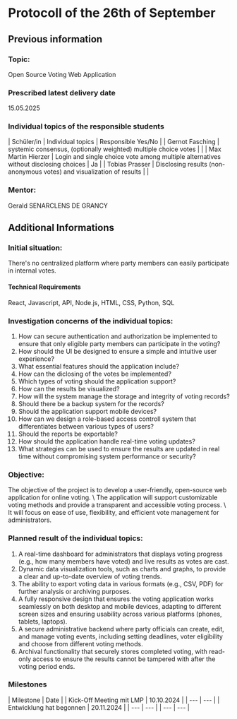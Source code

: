 # Protocoll of the 26th of September 

## Previous information

### Topic:
Open Source Voting Web Application

### Prescribed latest delivery date
15.05.2025

### Individual topics of the responsible students

| Schüler/in	| Individual topics	| Responsible Yes/No |
| Gernot Fasching	| systemic consensus, (optionally weighted) multiple choice votes	|  |
| Max Martin Hierzer	| Login and single choice vote among multiple alternatives without disclosing choices	| Ja |
| Tobias Prasser	| Disclosing results (non-anonymous votes) and visualization of results	|  |	

### Mentor:
Gerald SENARCLENS DE GRANCY

## Additional Informations
### Initial situation:
There's no centralized platform where party members can easily participate in internal votes.

#### Technical Requirements

React, Javascript, API, Node.js, HTML, CSS, Python, SQL


### Investigation concerns of the individual topics:

  1. How can secure authentication and authorization be implemented to ensure that only eligible party members can participate in the voting?
  1. How should the UI be designed to ensure a simple and intuitive user experience?
  1. What essential features should the application include?
  1. How can the diclosing of the votes be implemented?
  1. Which types of voting should the application support?
  1. How can the results be visualized?
  1. How will the system manage the storage and integrity of voting records?
  1. Should there be a backup system for the records?
  1. Should the application support mobile devices?
  1. How can we design a role-based access controll system that differentiates between various types of users?
  1. Should the reports be exportable?
  1. How should the application handle real-time voting updates?
  1. What strategies can be used to ensure the results are updated in real time without compromising system performance or security?

### Objective:

The objective of the project is to develop a user-friendly, open-source web application for online voting. \ The application will support customizable voting methods and provide a transparent and accessible voting process. \ It will focus on ease of use, flexibility, and efficient vote management for administrators.

### Planned result of the individual topics:

  1. A real-time dashboard for administrators that displays voting progress (e.g., how many members have voted) and live results as votes are cast. 
  1. Dynamic data visualization tools, such as charts and graphs, to provide a clear and up-to-date overview of voting trends.
  1. The ability to export voting data in various formats (e.g., CSV, PDF) for further analysis or archiving purposes.
  1. A fully responsive design that ensures the voting application works seamlessly on both desktop and mobile devices, adapting to different screen sizes and ensuring usability across various platforms (phones, tablets, laptops).
  1. A secure administrative backend where party officials can create, edit, and manage voting events, including setting deadlines, voter eligibility and choose from different voting methods.
  1. Archival functionality that securely stores completed voting, with read-only access to ensure the results cannot be tampered with after the voting period ends.

### Milestones

| Milestone | Date |
| Kick-Off Meeting mit LMP | 10.10.2024 |
| --- | --- |
| Entwicklung hat begonnen | 20.11.2024 |
| --- | --- |
| --- | --- |
